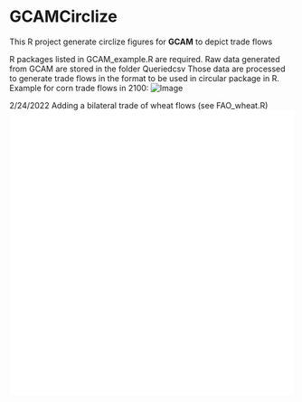 # GCAMCirclize
This R project generate circlize figures for **GCAM** to depict trade flows

R packages listed in GCAM_example.R are required. 
Raw data generated from GCAM are stored in the folder Queriedcsv
Those data are processed to generate trade flows in the format to be used in circular package in R.
Example for corn trade flows in 2100:
![Image](test.png)

2/24/2022
Adding a bilateral trade of wheat flows (see FAO_wheat.R)
![Image](Wheat_trade_2020.png)

